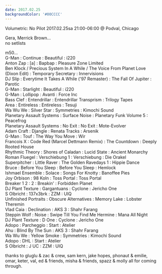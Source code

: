 ```yaml
---
date: 2017.02.25
backgroundColor: '#00CCCC'
---
```


Volumetric: No Pilot 2017.02.25sa 21:00-06:00 @ Podval, Chicago  

Gera, Merrick Brown...  
no setlists  

m50...  
G-Man : Continue : Beautiful : i220  
Anton Zap : \[a\] : Bapbap : Pleasure Zone Limited  
Ben Klock / Precious System In A While / The Voice From Planet Love (Dixon Edit) : Temporary Secretary : Innervisions  
DJ Slip : Everytime It Takes A While ('97 Remaster) : The Fall Of Jupiter : Parotic  
G-Man : Starlight : Beautiful : i220  
G-Man : Lollipop : Avanti : Force Inc  
Bass Clef : Entendrillar : Entendrillar Transprism : Trilogy Tapes  
Area : Entireless : Entireless : Tesuji  
Wa Wu We : Silver Star : Symmetries : Kimochi Sound  
Planetary Assault Systems : Surface Noise : Planetary Funk Volume 5 : Peacefrog  
Planetary Assault Systems : No Exit : No Exit : Mote-Evolver  
Adam Craft : Djangle : Renata Tracks : Arsenik  
G-Man : Touf : The Way You Move : Wir  
Francois X : Code Red (Marcel Dettmann Remix) : The Countdown : Deeply Rooted House  
Rhythmic Theory : Shores of Caladan : Lucid State : Ancient Monarchy  
Roman Fluegel : Verschiebung 1 : Verschiebung : Die Orakel  
Superpitcher : Little Raver : The Golden Ravedays 1 : Hippie Dance  
Bruce : Before You Sleep : Before You Sleep : Hemlock  
Ishmael Ensemble : Solace : Songs For Knotty : Banoffee Pies  
Joy Orbison : 98 Koln : Toss Portal : Toss Portal  
Breaker 1 2 : 2 : Breakin' : Forbidden Planet  
DJ Plant Texture : Gargantuans : Cyclone : Jericho One  
S Olbricht : 137x3brk : ZZM : UIQ  
Unfinished Portraits : Obscure Alternatives : Memory Lake : Lobster Theremin  
Vlad Caia : Declination : AKS 3 : Shahr Farang  
Steppin Wolf : Noise : Swipe Till You Find Me Hermine : Mana All Night  
DJ Plant Texture : D One : Cyclone : Jericho One  
Adopo : Parcheggio : Start : Atelier  
Ahu : Blind By The Sun : AKS 3 : Shahr Farang  
Wa Wu We : Yellow Smoke : Symmetries : Kimochi Sound  
Adopo : DHL : Start : Atelier  
S Olbricht : J UC : ZZM : UIQ  

thanks to gluglu & zac & crew, sam kern, jake hopes, phonaut & emilie, omar, keter, val, ed & friends, misha & friends, spazz & molly all for coming through.